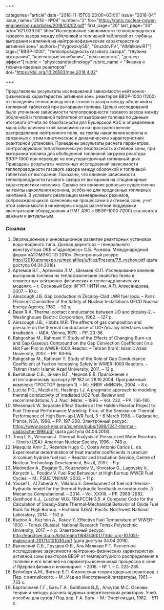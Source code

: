 +++

categories="article"
date="2018-11-15T00:23:00+03:00"
issue="2018-04"
issue_name="2018 - №04"
number="2"
file="https://static.nuclear-power-engineering.ru/articles/2018/04/02.pdf"
first_page="20"
last_page="30"
udc="621.039.50"
title="Исследование зависимости теплопроводности газового зазора между оболочкой и топливной таблеткой от глубины выгорания и влияния на нейтроннофизические характеристики активной зоны"
authors=["VygovskiySB", "GruzdovFV", "AlMalkawiRT"]
tags=["ВВЭР-1000", "теплопроводность газового зазора", "глубина выгорания", "ксеноновые колебания", "реактивность", "доплер-эффект"]
rubric = "physicsandtechnology"
rubric_name = "Физика и техника ядерных реакторов"
doi="https://doi.org/10.26583/npe.2018.4.02"

+++

Представлены результаты исследований зависимости нейтронно-физических характеристик активной зоны реакторов ВВЭР-1000 (1200) от поведения теплопроводности газового зазора между оболочкой и топливной таблеткой при выгорании топлива. Целью исследований было уточнение зависимости теплопроводности газового зазора между оболочкой и топливной таблеткой от выгорания топлива по данным итогового отчета по безопасности для Бушерской АЭС и определение масштаба влияния этой зависимости на пространственное распределение нейтронного поля, на темпы накопления ксенона и связанные с этим кинетические и динамические характеристики реакторной установки. Приведены результаты расчета параметров, контролирующих теплотехническую безопасность активной зоны, при выгорании топлива для обобщенной топливной загрузки реактора ВВЭР-1000 при переходе на полуторагодичный топливный цикл. Приведены результаты численных исследований зависимости теплопроводности газового зазора между оболочкой и топливной таблеткой от выгорания. Показано, что влияние зависимости теплопроводности газового зазора от выгорания на стационарные характеристики невелико. Однако это влияние довольно существенно на темпы накопления ксенона, особенно для продленных топливных кампаний. В условиях реализации маневренных режимов, сопровождающихся ксеноновыми процессами в активной зоне, учет этой зависимости в инженерных кодах расчетной поддержки эксплуатации оборудования и ПМТ АЭС с ВВЭР-1000 (1200) становится важным и актуальным.

### Ссылки

1. Эволюционное и инновационное развитие реакторных установок водо-водяного типа. Доклад директора – генерального конструктора ОКБ «Гидропресс» С.Б. Рыжова. Международный форум «АТОМЭКСПО 2010». Электронный ресурс: http://2010.atomexpo.ru/mediafiles/u/files/Present/7.5_ryzhov.pdf (дата доступа 04.04.2018).
2. Артемов В.Г., Артемова Л.М., Шемаев Ю.П. Исследование влияния выгорания топлива на теплофизические свойства твэла в совместных нейтронно-физических и теплогидравлических моделях. – г. Сосновый Бор: ФГУП НИТИ им. А.П. Александрова, 2007. – 10 c.
3. Ainscough J.B. Gap conduction in Zircaloy-Clad LWR fuel rods. – Paris (France): Committee of the Safety of Nuclear Installations OECD Nuclear Energy Agency, 1982. – 52 p.
4. Dean R.A. Thermal contact conductance between UO and zircaloy-2. – Westinghouse Electric Corporation, 1962. – 127 p.
5. Ainscough J.B., Hobbs W.R. The effects of gas composition and pressure on the thermal conductance of UO-Zircaloy interfaces under irradiation. – IAEA, Vienna, 1979. – PP. 23-36.
6. Rahgoshay M., Rahmani Y. Study of the Effects of Changing Burn-up and Gap Gaseous Compound on the Gap Convection Coefficient (in a Hot Fuel Pin) in WWER-1000 Reactor. – Tehran (Iran): Islamic Azad University, 2007. – PP. 93-95.
7. Rahgoshay M., Rahmani Y. Study of the Role of Gap Conductance Coefficient of Fuel on Increasing Safety in WWER-1000 Reactors. – Tehran (Iran): Islamic Azad University, 2011. – 12 p.
8. Выговский С.Б., Зимин В.Г., Чернов Е.В. Приложение к аттестационному паспорту № 182 от 28.10.2004. Программный комплекс ПРОСТОР (версия 1). – М.: НИЯУ «МИФИ», 2004. – 8 с.
9. Lucuta P.G., Matzke Hj, Hastings I.J. A pragmatic approach to modeling thermal conductivity of irradiated UO2 fuel: Review and recommendations // J. Nucl. Mater. – 1996. – Vol. 232. – PP. 166-180.
10. Wiesenack W. Separate Effect Studies at the Halden Reactor Project to Fuel Thermal Performance Modeling. Proc. of the Seminar on Thermal Performance of High Burn-up LWR Fuel, 3 – 6 March 1998. – Cadarache, France, NEA, 1998. – PP. 197-208. Электронный ресурс: https://www.oecd-nea.org/science/pubs/1998/1247-thermal-cadarache-1998.pdf (дата доступа 04.04.2018).
11. Tong L.S., Weisman J. Thermal Analysis of Pressurized Water Reactors. – Illinois (USA): American Nuclear Society, 1996. – 748 p.
12. Mesquita Amir Z., Rezende Hugo C., Costa Antonio Carlos L. da. Experimental determination of heat transfer coefficients in uranium zirconium hydride fuel rod. – Reactor and Irradiation Service, Centre of Nuclear Technology Development, Brazil, 2007. – 9 p.
13. Medvedev A., Bogatyr S., Kouznetsov V., Khvostov G., Lagovsky V., Korystin L., Poudov V. Fuel Rod Behaviour at High Burnup WWER Fuel Cycles. – M.: FSUE VNIINM, 2003. – 11 p.
14. Yousef I., Al Zabena A., Villarino E. Development of fuel rod thermal-hydraulic model for the thermal-hydraulic feedback in condor code. // Mecanica Computacional. – 2014. – Vol. XXXIII. – PP. 2969-2982.
15. Geelhood K.J., Luscher W.G. FRAPCON-3,5: A Computer Code for the Calculation of Steady-State Thermal-Mechanical Behavior of Oxide Fuel Rods for High Burnup. – Richland (USA): Pacific Northwest National Laboratory, 2014. – 152 p.
16. Kudrov A., Kuz’min A., Rakov Y. Effective Fuel Temperature of WWER-1000. – Tomsk (Russia): National Research Tomsk Polytechnic University, 2017. – 4 p. Электронный ресурс: http://earchive.tpu.ru/bitstream/11683/46017/1/doi.org-10.1051-matecconf-201714101030.pdf (дата доступа 04.04.2018).
17. Выговский С.Б., Груздов Ф.В., Аль Малкави Р.Т. Расчетное исследование зависимости нейтронно-физических характеристик активной зоны реакторов ВВЭР от температурного распределения в топливе и его влияния на параметры ксеноновых процессов в зоне. // Ядерная физика и инжиниринг. – 2016. – № 1. – С. 225-235.
18. Вейнберг А.М., Вигнер Е.П. Физическая теория ядерных реакторов. / Пер. с английского. – М.: Изд-во Иностранной литературы, 1961. – 733 с.
19. Бартоломей Г.Г., Бать Г.А., Байбаков В.Д., Алхутов М.С. Основы теории и методы расчета ядерных энергетических реакторов. Учеб. пособие для вузов / Под ред. Г.А. Батя. – М.: Энергоиздат, 1982. – 511 с.